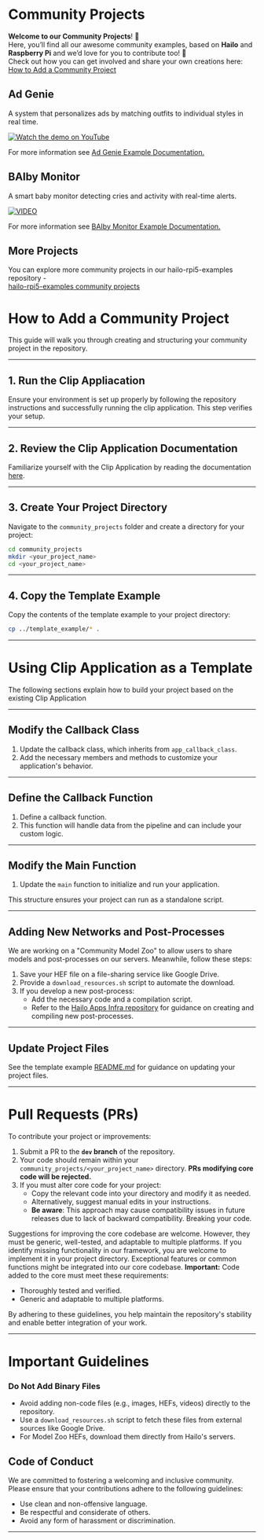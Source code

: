 # Community Projects

**Welcome to our Community Projects**! 🎉  
Here, you’ll find all our awesome community examples, based on **Hailo** and **Raspberry Pi** and we’d love for you to contribute too! 🚀  
Check out how you can get involved and share your own creations here: 
[How to Add a Community Project](community_projects.md#how-to-add-a-community-project)

## Ad Genie
A system that personalizes ads by matching outfits to individual styles in real time.

[![Watch the demo on YouTube](https://img.youtube.com/vi/_PN4cdiFKmw/0.jpg)](<https://youtu.be/_PN4cdiFKmw>)

For more information see [Ad Genie Example Documentation.](ad_genie/README.md)


## BAIby Monitor

A smart baby monitor detecting cries and activity with real-time alerts.

[![VIDEO](https://img.youtube.com/vi/sXgL5g_A-u0/0.jpg)](https://youtu.be/sXgL5g_A-u0)

For more information see [BAIby Monitor Example Documentation.](baiby_monitor/README.md)


## More Projects

You can explore more community projects in our hailo-rpi5-examples repository -   
[hailo-rpi5-examples community projects](https://github.com/hailo-ai/hailo-rpi5-examples/blob/main/community_projects/community_projects.md)

# How to Add a Community Project

This guide will walk you through creating and structuring your community project in the repository.

---

## 1. Run the Clip Appliacation
Ensure your environment is set up properly by following the repository instructions and successfully running the clip application. This step verifies your setup.

---

## 2. Review the Clip Application Documentation

Familiarize yourself with the Clip Application by reading the documentation [here](../README.md).

---

## 3. Create Your Project Directory

Navigate to the `community_projects` folder and create a directory for your project:

```bash
cd community_projects
mkdir <your_project_name>
cd <your_project_name>
```

---

## 4. Copy the Template Example

Copy the contents of the template example to your project directory:

```bash
cp ../template_example/* .
```

---

# Using Clip Application as a Template

The following sections explain how to build your project based on the existing Clip Application

---

## Modify the Callback Class

1. Update the callback class, which inherits from `app_callback_class`.
2. Add the necessary members and methods to customize your application's behavior.

---

## Define the Callback Function

1. Define a callback function.
2. This function will handle data from the pipeline and can include your custom logic.

---

## Modify the Main Function

1. Update the `main` function to initialize and run your application.

This structure ensures your project can run as a standalone script.

---

## Adding New Networks and Post-Processes

We are working on a "Community Model Zoo" to allow users to share models and post-processes on our servers. Meanwhile, follow these steps:

1. Save your HEF file on a file-sharing service like Google Drive.
2. Provide a `download_resources.sh` script to automate the download.
3. If you develop a new post-process:
   - Add the necessary code and a compilation script.
   - Refer to the [Hailo Apps Infra repository](https://github.com/hailo-ai/hailo-apps-infra) for guidance on creating and compiling new post-processes.

---

## Update Project Files
See the template example [README.md](./template_example/README.md) for guidance on updating your project files.

---

# Pull Requests (PRs)

To contribute your project or improvements:

1. Submit a PR to the **`dev` branch** of the repository.
2. Your code should remain within your `community_projects/<your_project_name>` directory. **PRs modifying core code will be rejected.**
3. If you must alter core code for your project:
   - Copy the relevant code into your directory and modify it as needed.
   - Alternatively, suggest manual edits in your instructions.
   - **Be aware**: This approach may cause compatibility issues in future releases due to lack of backward compatibility. Breaking your code.

Suggestions for improving the core codebase are welcome. However, they must be generic, well-tested, and adaptable to multiple platforms.
If you identify missing functionality in our framework, you are welcome to implement it in your project directory. Exceptional features or common functions might be integrated into our core codebase.
**Important:** Code added to the core must meet these requirements:
- Thoroughly tested and verified.
- Generic and adaptable to multiple platforms.

By adhering to these guidelines, you help maintain the repository's stability and enable better integration of your work.

---

# Important Guidelines

### **Do Not Add Binary Files**
- Avoid adding non-code files (e.g., images, HEFs, videos) directly to the repository.
- Use a `download_resources.sh` script to fetch these files from external sources like Google Drive.
- For Model Zoo HEFs, download them directly from Hailo's servers.
## Code of Conduct

We are committed to fostering a welcoming and inclusive community. Please ensure that your contributions adhere to the following guidelines:

- Use clean and non-offensive language.
- Be respectful and considerate of others.
- Avoid any form of harassment or discrimination.

---